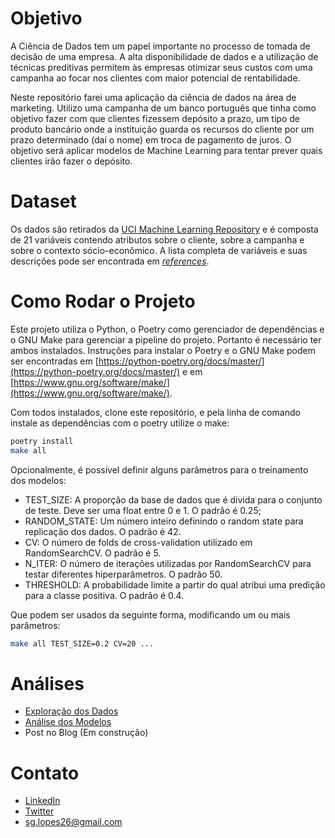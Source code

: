 # Objetivo

A Ciência de Dados tem um papel importante no processo de tomada de decisão de uma empresa. A alta disponibilidade de dados e a utilização de técnicas preditivas permitem às empresas otimizar seus custos com uma campanha ao focar nos clientes com maior potencial de rentabilidade.

Neste repositório farei uma aplicação da ciência de dados na área de marketing. Utilizo uma campanha de um banco português que tinha como objetivo fazer com que clientes fizessem depósito a prazo, um tipo de produto bancário onde a instituição guarda os recursos do cliente por um prazo determinado (daí o nome) em troca de pagamento de juros. O objetivo será aplicar modelos de Machine Learning para tentar prever quais clientes irão fazer o depósito.

# Dataset

Os dados são retirados da [UCI Machine Learning Repository](https://archive.ics.uci.edu/ml/datasets/Bank+Marketing) e é composta de 21 variáveis contendo atributos sobre o cliente, sobre a campanha e sobre o contexto sócio-econômico. A lista completa de variáveis e suas descrições pode ser encontrada em [*references*](references/bank-additional-names.txt).

# Como Rodar o Projeto

Este projeto utiliza o Python, o Poetry como gerenciador de dependências e o GNU Make para gerenciar a pipeline do projeto. Portanto é necessário ter ambos instalados. Instruções para instalar o Poetry e o GNU Make podem ser encontradas em [https://python-poetry.org/docs/master/](https://python-poetry.org/docs/master/) e em [https://www.gnu.org/software/make/](https://www.gnu.org/software/make/).

Com todos instalados, clone este repositório, e pela linha de comando instale as dependências com o poetry utilize o make:

``` bash
poetry install
make all
```

Opcionalmente, é possível definir alguns parâmetros para o treinamento dos modelos:

* TEST_SIZE: A proporção da base de dados que é divida para o conjunto de teste. Deve ser uma float entre 0 e 1. O padrão é 0.25;
* RANDOM_STATE: Um número inteiro definindo o random state para replicação dos dados. O padrão é 42.
* CV: O número de folds de cross-validation utilizado em RandomSearchCV. O padrão é 5.
* N_ITER: O número de iterações utilizadas por RandomSearchCV para testar diferentes hiperparâmetros. O padrão 50.
* THRESHOLD: A probabilidade limite a partir do qual atribui uma predição para a classe positiva. O padrão é 0.4.

Que podem ser usados da seguinte forma, modificando um ou mais parâmetros:

``` bash
make all TEST_SIZE=0.2 CV=20 ...
```

# Análises

* [Exploração dos Dados](notebooks/1.0-data-exploration.ipynb)
* [Análise dos Modelos](notebooks/2.0-model-analysis.ipynb)
* Post no Blog (Em construção)

# Contato

* [LinkedIn](https://www.linkedin.com/in/silasge/)
* [Twitter](https://twitter.com/_silasge)
* [sg.lopes26@gmail.com](mailto:sg.lopes26@gmail.com)